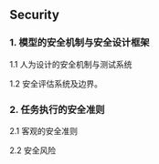 ## Security


### 1. 模型的安全机制与安全设计框架  

1.1 人为设计的安全机制与测试系统  

1.2 安全评估系统及边界。


### 2. 任务执行的安全准则

2.1 客观的安全准则  

2.2 安全风险  
